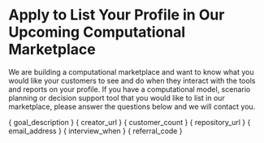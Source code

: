 # Apply to List Your Profile in Our Upcoming Computational Marketplace

We are building a computational marketplace and want to know what you would like your customers to see and do when they interact with the tools and reports on your profile. If you have a computational model, scenario planning or decision support tool that you would like to list in our marketplace, please answer the questions below and we will contact you.

{ goal_description }
{ creator_url }
{ customer_count }
{ repository_url }
{ email_address }
{ interview_when }
{ referral_code }
